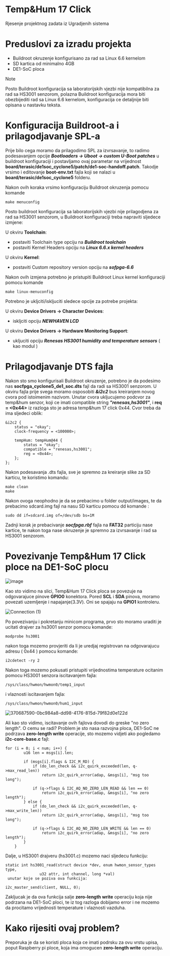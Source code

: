 # Temp&Hum 17 Click
Rjesenje projektnog zadata iz Ugradjenih sistema

# Preduslovi za izradu projekta
  - Buildroot okruzenje konfigurisano za rad sa Linux 6.6 kernelom
  - SD kartica od minimalno 4GB
  - DE1-SoC ploca
>[!NOTE]
> Posto Buildroot konfiguracija sa laboratorijskih vjezbi nije kompatibilna za rad sa HS3001 senzorom, polazna Buildroot konfiguracija mora biti obezbijediti rad sa Linux 6.6 kernelom, konfiguracija ce detaljnije biti opisana u nastavku teksta.

# Konfiguracija Buildroot-a i prilagodjavanje SPL-a
Prije bilo cega moramo da prilagodimo SPL za izvrsavanje, to radimo podesavanjem opcije ***Bootloaders -> Uboot -> custom U-Boot patches*** u buildroot konfiguraciji i postavljamo ovaj parametar na vrijednost  **board/terasic/de1soc_cyclone5/patch/de1-soc-handoff.patch**. Takodje vrsimo i editovanje **boot-env.txt** fajla koji se nalazi u  **board/terasic/de1soc_cyclone5** folderu.

Nakon ovih koraka vrsimo konfiguraciju Buildroot okruzenja pomocu komande 
```
make menuconfig
```
Posto buildroot konfiguracija sa laboratorijskih vjezbi nije prilagodjena za rad sa HS3001 senzorom, u Buildroot konfiguraciji treba napraviti sljedece izmjene:

  U okviru **Toolchain**:
   - postaviti Toolchain type opciju na **_Buildroot toolchain_**
   - postaviti Kernel Headers opciju na **_Linux 6.6.x kernel headers_**

  U okviru **Kernel**:
   - postaviti Custom repository version opciju na ***sofpga-6.6***

Nakon ovih izmjena potrebno je pristupiti Buildroot Linux kernel konfiguraciji pomocu komande
```
make linux-menuconfig
```
Potrebno je ukljciti/iskljuciti sledece opcije za potrebe projekta:

  U okviru **Device Drivers -> Character Devices**:
   - iskljciti opciju ***NEWHAVEN LCD***

  U okviru **Device Drivers -> Hardware Monitoring Support**:
   - ukljuciti opciju ***Renesas HS3001 humidity and temperature sensors*** ( kao modul <M> )

# Prilagodjavanje DTS fajla
Nakon sto smo konfigurisali Buildroot okruzenje, potrebno je da podesimo nas **socfpga_cyclone5_de1_soc.dts** fajl da radi sa HS3001 senzorom. U okviru fajla prije svega moramo osposobiti ***&i2c2*** bus kreiranjem novog cvora pod istoimenim nazivom. Unutar cvora ukljucujemo podcvor za temp&hum senzor, koji ce imati compatible string ***"renesas,hs3001"***, i **req = <0x44>** iz razloga sto je adresa temp&hum 17 click 0x44. Cvor treba da ima sljedeci oblik:
```
&i2c2 { 
    status = "okay";
	clock-frequency = <100000>;

    tempHum: tempHum@44 {
        status = "okay";
		compatible = "renesas,hs3001";
		reg = <0x44>;
	};
};
```
Nakon podesavanja .dts fajla, sve je spremno za kreiranje slike za SD karticu, te koristimo komandu:
```
make clean
make
```
Nakon ovoga neophodno je da se prebacimo u folder output/images, te da prebacimo sdcard.img fajl na nasu SD karticu pomocu dd komande : 
```
sudo dd if=sdcard.img of=/dev/sdb bs=1M
```
Zadnji korak je prebacivanje ***socfpga.rbf*** fajla na **FAT32** particiju nase kartice, te nakon toga nase okruzenje je spremno za izvrsavanje i rad sa HS3001 senzorom.


# Povezivanje Temp&Hum 17 Click ploce na DE1-SoC plocu

![image](https://github.com/user-attachments/assets/438289c6-b238-4a5b-be65-67dc97dd048b)

Kao sto vidimo na slici, Temp&Hum 17 Click ploca se povezuje na odgovarajuce pinove **GPIO0** konektora. Pored **SCL** i **SDA** pinova, moramo povezati uzemljenje i napajanje(3.3V). Oni se spajaju na **GPIO1** kontroleru. 


![Connection (1)](https://github.com/user-attachments/assets/1d5275e7-23d8-4521-8200-7299f6f8a3e4)

Po povezivanju i pokretanju minicom programa, prvo sto moramo uraditi je ucitati drajver za hs3001 senzor pomocu komande:

```
modprobe hs3001
```

nakon toga mozemo provjeriti da li je uredjaj registrovan na odgovarajucu adresu ( 0x44 ) pomocu komande:

```
i2cdetect -ry 2
```

Nakon toga mozemo pokusati pristupiti vrijednostima temperature ocitanim pomocu HS3001 senzora iscitavanjem fajla: 

```
/sys/class/hwmon/hwmon0/temp1_input
```
i vlaznosti iscitavanjem fajla:

```
/sys/class/hwmon/hwmon0/hum1_input
```

![370687590-0bc984a8-dd98-4176-815d-79f82d0e122d](https://github.com/user-attachments/assets/b468bb64-2d16-4bcf-bde0-82b43c21edbd)


Ali kao sto vidimo, iscitavanje ovih fajlova dovodi do greske "no zero length". O cemu se radi? Problem je sto nasa razvojna ploca, DE1-SoC ne podrzava **zero-length write** operacije, sto mozemo vidjeti ako pogledamo **i2c-core-base.c** fajl: 

```
for (i = 0; i < num; i++) {
        u16 len = msgs[i].len;

        if (msgs[i].flags & I2C_M_RD) {
            if (do_len_check && i2c_quirk_exceeded(len, q->max_read_len))
                return i2c_quirk_error(adap, &msgs[i], "msg too long");

            if (q->flags & I2C_AQ_NO_ZERO_LEN_READ && len == 0)
                return i2c_quirk_error(adap, &msgs[i], "no zero length");
        } else {
            if (do_len_check && i2c_quirk_exceeded(len, q->max_write_len))
                return i2c_quirk_error(adap, &msgs[i], "msg too long");

            if (q->flags & I2C_AQ_NO_ZERO_LEN_WRITE && len == 0)
                return i2c_quirk_error(adap, &msgs[i], "no zero length");
        }
    }
```
Dalje, u HS3001 drajveru (hs3001.c) mozemo naci sljedecu funkciju:

```
static int hs3001_read(struct device *dev, enum hwmon_sensor_types type,
               u32 attr, int channel, long *val)
 unutar koje se poziva ova funkcija: 

i2c_master_send(client, NULL, 0);
```
Zakljucak je da ova funkcija salje **zero-length write** operaciju koja nije podrzana na DE1-SoC ploci, te iz tog razloga dobijamo error i ne mozemo da procitamo vrijednosti temperature i vlaznosti vazduha. 

# Kako rijesiti ovaj problem? 
Preporuka je da se koristi ploca koja ce imati podrsku za ovu vrstu upisa, poput Raspberry pi ploce, koja ima omogucen **zero-length write** operaciju.	
